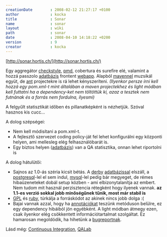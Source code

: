 ```yaml
---
creationDate        : 2008-02-12 21:27:17 +0100 
author              : kocka 
title               : Sonar 
name                : sonar 
layout              : wiki 
path                : sonar 
date                : 2008-04-10 14:18:22 +0200 
version             : 9 
creator             : kocka 
---
```

[http://sonar.hortis.ch/](http://sonar.hortis.ch/)

Egy aggregátor [checkstyle](checkstyle.html), [pmd](PMD.html), cobertura és surefire elé, valamint a hozzá passzolo [adatbázis](RDBMS.html) frontent [webapp](webapp.html). Alapból [mavennel](maven/maven2.html) muzsikál együt, de [ant](ant.html) projectekre is rá lehet kényszeríteni. _(Ilyenkor persze írni kell hozzá egy pom.xml-t mint általában a maven projectekhez és light módban kell futtatni ha a dependency-ket nem töltöttük ki, azaz a tesztek nem futnának és a forrás nem fordulna, ilyesmi)_

A felgyűlt statisztikát időben és pillanatképként is nézhetjük. Szóval hasznos kis cucc...

A dolog szépségei:

*   Nem kell módisítani a pom.xml-t.
*   A fejlesztő szervezet coding policy-ját fel lehet konfigurálni egy központi helyen, ami mellesleg elég felhasználóbarát is.
*   Egy biztos helyen ([adatbázis](RDBMS.html)) van a QA statisztika, onnan lehet riportolni is

A dolog hátulütői:

*   Sajnos az 1.0-ás széria kicsit bétás. A [derby](Derby.html) [adatbázissal](RDBMS.html) elszáll, a [postgresql](PostgreSQL.html)-lel el sem indul, [mysql](MySQL.html)-lel pedig bár megyeget, de rémes hibaüzeneteket dobál setup közben - ami elbizonytalanítja az embert. Nem tudom mit használ perzisztencia rétegként hogy ilyenek vannak. __az 1.1-es verzió sokkal jobb minőségűnek tűnik, most már stabil is__
*   [GPL](GPL.html) és [ruby](ruby.html), túrkálja a forráskódot az akinek nincs jobb dolga :(
*   Bajai vannak azzal, hogy ha [annotációkat](annotations.html) teszünk metóduson belülre, ez egy dependency hibáiból jön egyébként. A light módban átmegy ezen, csak ilyenkor elég csökkentett információtartalmat szolgáltat. Ez hamarosan megoldódik, ha hihetünk a [bugreportnak](http://jira.codehaus.org/browse/MJNCSS-16).


Lásd még: [Continuous Integration](Continuous%20Integration.html), [QALab](qalab.html)


